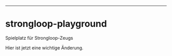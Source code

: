 ----------
# strongloop-playground #

Spielplatz für Strongloop-Zeugs

Hier ist jetzt eine wichtige Änderung.